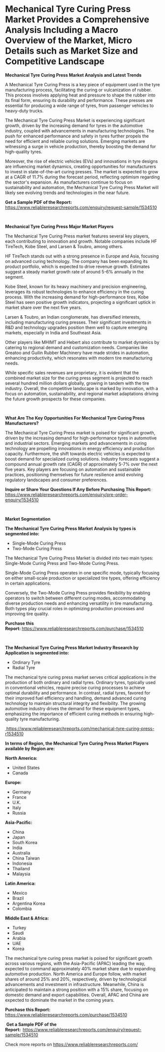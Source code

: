 <p><h1>Mechanical Tyre Curing Press Market Provides a Comprehensive Analysis Including a Macro Overview of the Market, Micro Details such as Market Size and Competitive Landscape</h1></p><p><strong>Mechanical Tyre Curing Press Market Analysis and Latest Trends</strong></p>
<p><p>A Mechanical Tyre Curing Press is a key piece of equipment used in the tyre manufacturing process, facilitating the curing or vulcanization of rubber. This process involves applying heat and pressure to shape the rubber into its final form, ensuring its durability and performance. These presses are essential for producing a wide range of tyres, from passenger vehicles to heavy-duty trucks.</p><p>The Mechanical Tyre Curing Press Market is experiencing significant growth, driven by the increasing demand for tyres in the automotive industry, coupled with advancements in manufacturing technologies. The push for enhanced performance and safety in tyres further propels the need for efficient and reliable curing solutions. Emerging markets are witnessing a surge in vehicle production, thereby boosting the demand for high-quality tyres.</p><p>Moreover, the rise of electric vehicles (EVs) and innovations in tyre designs are influencing market dynamics, creating opportunities for manufacturers to invest in state-of-the-art curing presses. The market is expected to grow at a CAGR of 11.7% during the forecast period, reflecting optimism regarding the sector's expansion. As manufacturers continue to focus on sustainability and automation, the Mechanical Tyre Curing Press Market will likely see evolving trends and technologies in the near future.</p></p>
<p><strong>Get a Sample PDF of the Report:&nbsp;</strong> <a href="https://www.reliableresearchreports.com/enquiry/request-sample/1534510?utm_campaign=2201&utm_medium=2&utm_source=Github&utm_content=ia&utm_term=17022025&utm_id=mechanical-tyre-curing-press">https://www.reliableresearchreports.com/enquiry/request-sample/1534510</a></p>
<p>&nbsp;</p>
<p><strong>Mechanical Tyre Curing Press Major Market Players</strong></p>
<p><p>The Mechanical Tyre Curing Press market features several key players, each contributing to innovation and growth. Notable companies include HF TireTech, Kobe Steel, and Larsen & Toubro, among others.</p><p>HF TireTech stands out with a strong presence in Europe and Asia, focusing on advanced curing technology. The company has been expanding its product portfolio, which is expected to drive revenue growth. Estimates suggest a steady market growth rate of around 5-6% annually in the segment.</p><p>Kobe Steel, known for its heavy machinery and precision engineering, leverages its robust technologies to enhance efficiency in the curing process. With the increasing demand for high-performance tires, Kobe Steel has seen positive growth indicators, projecting a significant uptick in market share over the next five years.</p><p>Larsen & Toubro, an Indian conglomerate, has diversified interests, including manufacturing curing presses. Their significant investments in R&D and technology upgrades position them well to capture emerging markets, especially in India and Southeast Asia.</p><p>Other players like MHIMT and Hebert also contribute to market dynamics by catering to regional demand and customization needs. Companies like Greatoo and Guilin Rubber Machinery have made strides in automation, enhancing productivity, which resonates with modern tire manufacturing needs.</p><p>While specific sales revenues are proprietary, it is evident that the combined market size for the curing press segment is projected to reach several hundred million dollars globally, growing in tandem with the tire industry. Overall, the competitive landscape is marked by innovation, with a focus on automation, sustainability, and regional market adaptations driving the future growth prospects for these companies.</p></p>
<p>&nbsp;</p>
<p><strong>What Are The Key Opportunities For Mechanical Tyre Curing Press Manufacturers?</strong></p>
<p><p>The Mechanical Tyre Curing Press market is poised for significant growth, driven by the increasing demand for high-performance tyres in automotive and industrial sectors. Emerging markets and advancements in curing technology are propelling innovations in energy efficiency and production capacity. Furthermore, the shift towards electric vehicles is expected to boost demand for specialized curing solutions. Industry forecasts suggest a compound annual growth rate (CAGR) of approximately 5-7% over the next five years. Key players are focusing on automation and sustainable practices, positioning themselves for future resilience amid evolving regulatory landscapes and consumer preferences.</p></p>
<p><strong>Inquire or Share Your Questions If Any Before Purchasing This Report:</strong> <a href="https://www.reliableresearchreports.com/enquiry/pre-order-enquiry/1534510?utm_campaign=2201&utm_medium=2&utm_source=Github&utm_content=ia&utm_term=17022025&utm_id=mechanical-tyre-curing-press">https://www.reliableresearchreports.com/enquiry/pre-order-enquiry/1534510</a></p>
<p>&nbsp;</p>
<p><strong>Market Segmentation</strong></p>
<p><strong>The Mechanical Tyre Curing Press Market Analysis by types is segmented into:</strong></p>
<p><ul><li>Single-Mode Curing Press</li><li>Two-Mode Curing Press</li></ul></p>
<p><p>The Mechanical Tyre Curing Press Market is divided into two main types: Single-Mode Curing Press and Two-Mode Curing Press. </p><p>Single-Mode Curing Press operates in one specific mode, typically focusing on either small-scale production or specialized tire types, offering efficiency in certain applications. </p><p>Conversely, the Two-Mode Curing Press provides flexibility by enabling operators to switch between different curing modes, accommodating diverse production needs and enhancing versatility in tire manufacturing. Both types play crucial roles in optimizing production processes and improving tire quality.</p></p>
<p><strong>Purchase this Report:&nbsp;</strong><a href="https://www.reliableresearchreports.com/purchase/1534510?utm_campaign=2201&utm_medium=2&utm_source=Github&utm_content=ia&utm_term=17022025&utm_id=mechanical-tyre-curing-press">https://www.reliableresearchreports.com/purchase/1534510</a></p>
<p>&nbsp;</p>
<p><strong>The Mechanical Tyre Curing Press Market Industry Research by Application is segmented into:</strong></p>
<p><ul><li>Ordinary Tyre</li><li>Radial Tyre</li></ul></p>
<p><p>The mechanical tyre curing press market serves critical applications in the production of both ordinary and radial tyres. Ordinary tyres, typically used in conventional vehicles, require precise curing processes to achieve optimal durability and performance. In contrast, radial tyres, favored for their improved fuel efficiency and handling, demand advanced curing technology to maintain structural integrity and flexibility. The growing automotive industry drives the demand for these equipment types, emphasizing the importance of efficient curing methods in ensuring high-quality tyre manufacturing.</p></p>
<p><a href="https://www.reliableresearchreports.com/mechanical-tyre-curing-press-r1534510?utm_campaign=2201&utm_medium=2&utm_source=Github&utm_content=ia&utm_term=17022025&utm_id=mechanical-tyre-curing-press">&nbsp;https://www.reliableresearchreports.com/mechanical-tyre-curing-press-r1534510</a></p>
<p><strong>In terms of Region, the Mechanical Tyre Curing Press Market Players available by Region are:</strong></p>
<p>
    <p> <strong> North America: </strong>
        <ul>
            <li>United States</li>
            <li>Canada</li>
        </ul>
        </p> 
    <p> <strong> Europe: </strong>
        <ul>
            <li>Germany</li>
            <li>France</li>
            <li>U.K.</li>
            <li>Italy</li>
            <li>Russia</li>
        </ul>
        </p> 
    <p> <strong> Asia-Pacific: </strong>
        <ul>
            <li>China</li>
            <li>Japan</li>
            <li>South Korea</li>
            <li>India</li>
            <li>Australia</li>
            <li>China Taiwan</li>
            <li>Indonesia</li>
            <li>Thailand</li>
            <li>Malaysia</li>
        </ul>
        </p> 
    <p> <strong> Latin America: </strong>
        <ul>
            <li>Mexico</li>
            <li>Brazil</li>
            <li>Argentina Korea</li>
            <li>Colombia</li>
        </ul>
        </p> 
    <p> <strong> Middle East & Africa: </strong>
        <ul>
            <li>Turkey</li>
            <li>Saudi</li>
            <li>Arabia</li>
            <li>UAE</li>
            <li>Korea</li>
        </ul>
    </p>
    </p>
<p><p>The mechanical tyre curing press market is poised for significant growth across various regions, with the Asia-Pacific (APAC) leading the way, expected to command approximately 40% market share due to expanding automotive production. North America and Europe follow, with market shares of around 25% and 20%, respectively, driven by technological advancements and investment in infrastructure. Meanwhile, China is anticipated to maintain a strong position with a 15% share, focusing on domestic demand and export capabilities. Overall, APAC and China are expected to dominate the market in the coming years.</p></p>
<p><strong>Purchase this Report: </strong><a href="https://www.reliableresearchreports.com/purchase/1534510?utm_campaign=2201&utm_medium=2&utm_source=Github&utm_content=ia&utm_term=17022025&utm_id=mechanical-tyre-curing-press">https://www.reliableresearchreports.com/purchase/1534510</a></p>
<p>&nbsp;<strong>Get a Sample PDF of the Report:&nbsp;&nbsp;</strong><a href="https://www.reliableresearchreports.com/enquiry/request-sample/1534510?utm_campaign=2201&utm_medium=2&utm_source=Github&utm_content=ia&utm_term=17022025&utm_id=mechanical-tyre-curing-press">https://www.reliableresearchreports.com/enquiry/request-sample/1534510</a></p>
<p><strong></strong></p>
<p>Check more reports on <a href="https://www.reliableresearchreports.com/?utm_campaign=2201&utm_medium=2&utm_source=Github&utm_content=ia&utm_term=17022025&utm_id=mechanical-tyre-curing-press">https://www.reliableresearchreports.com/</a></p>